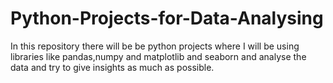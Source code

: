 # Python-Projects-for-Data-Analysing
In this repository there will be be python projects where I will be using libraries like pandas,numpy and matplotlib and seaborn and analyse the data and try to give insights as much as possible.


